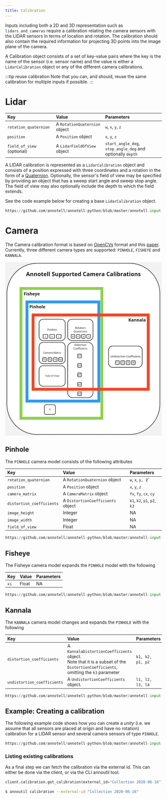 ```yaml
---
title: Calibration
---
```

Inputs including both a 2D and 3D representation such as `lidars_and_cameras` require a calibration relating the camera sensors with the
LIDAR sensors in terms of location and rotation. The calibration should also contain the required information for projecting 3D points into
the image plane of the camera.

A Calibration object consists of a set of key-value pairs where the key is the name of the sensor (i.e. sensor name) and the value is either
a `LidarCalibration` object or any of the different camera calibrations.

:::tip reuse calibration
Note that you can, and should, reuse the same calibration for multiple inputs if possible.
:::

# Lidar

| Key                        | Value                         | Parameters                                                 |
|:---------------------------|:------------------------------|:-----------------------------------------------------------|
| `rotation_quaternion`      | A `RotationQuaternion` object | `w`, `x`, `y`, `z`                                         |
| `position`                 | A `Position` object           | `x`, `y`, `z`                                              |
| `field_of_view` (optional) | A `LidarFieldOfView` object   | `start_angle_deg`, `stop_angle_deg` and optionally `depth` | 

A LIDAR calibration is represented as a `LidarCalibration` object and consists of a position expressed with three coordinates and a rotation
in the form of a [Quaternion](https://en.wikipedia.org/wiki/Quaternions_and_spatial_rotation). Optionally, the sensor's field of view may be
specified by providing an object that has a sweep start angle and sweep stop angle. The field of view may also optionally include the depth
to which the field extends.

See the code example below for creating a base `LidarCalibration` object.

```python reference
https://github.com/annotell/annotell-python/blob/master/annotell-input-api/examples/calibration/create_lidar_calibration.py
```

# Camera
The Camera calibration format is based on [OpenCVs](https://docs.opencv.org/3.4/d4/d94/tutorial_camera_calibration.html) format and
this [paper](http://www.robots.ox.ac.uk/~cmei/articles/single_viewpoint_calib_mei_07.pdf). Currently, three different camera types are
supported: `PINHOLE`, `FISHEYE` and `KANNALA`.

![Camera Calibrations commonality](camera-calibration.png)

## Pinhole

The `PINHOLE` camera model consists of the following attributes

| Key                       | Value                             | Parameters                   |
|:--------------------------|:----------------------------------|:-----------------------------|
| `rotation_quaternion`     | A `RotationQuaternion` object     | `w`, `x`, `y, `z`            |
| `position`                | A `Position` object               | `x`, `y`, `z`                |
| `camera_matrix`           | A `CameraMatrix` object           | `fx`, `fy`, `cx`, `cy`       |
| `distortion_coefficients` | A `DistortionCoefficients` object | `k1`, `k2`, `p1`, `p2`, `k3` |
| `image_height`            | Integer                           | NA                           |
| `image_width`             | Integer                           | NA                           |
| `field_of_view`           | Float                             | NA                           |

```python reference
https://github.com/annotell/annotell-python/blob/master/annotell-input-api/examples/calibration/create_pinhole_calibration.py
```

## Fisheye
The Fisheye camera model expands the `PINHOLE` model with the following

| Key  | Value | Parameters |
|:-----|:------|:-----------|
| `xi` | Float | NA         |

```python reference
https://github.com/annotell/annotell-python/blob/master/annotell-input-api/examples/calibration/create_fisheye_calibration.py
```


## Kannala
The `KANNALA` camera model changes and expands the `PINHOLE` with the following

| Key                         | Value                                                                                                                                 | Parameters       |
|:----------------------------|:--------------------------------------------------------------------------------------------------------------------------------------|:-----------------|
| `distortion_coefficients`   | A `KannalaDistortionCoefficients` object. <br/> Note that it is a subset of the `DistortionCoefficients`, omitting the `k3` parameter | `k1, k2, p1, p2` |
| `undistortion_coefficients` | A `UndistortionCoefficients` object.                                                                                                  | `l1, l2, l3, l4` |

```python reference
https://github.com/annotell/annotell-python/blob/master/annotell-input-api/examples/calibration/create_kannala_calibration.py
```

## Example: Creating a calibration

The following example code shows how you can create a *unity* (i.e. we assume that all sensors are placed at origin and have no rotation)
calibration for a LIDAR sensor and several camera sensors of type `PINHOLE`.

```python reference
https://github.com/annotell/annotell-python/blob/master/annotell-input-api/examples/calibration/calibration.py
```

### Listing existing calibrations

As a final step we can fetch the calibration via the external id. This can either be done via the client, or via the CLI annoutil tool.

```python
client.calibration.get_calibration(external_id="Collection 2020-06-16")
```

```bash
$ annoutil calibration --external-id "Collection 2020-06-16"
```
